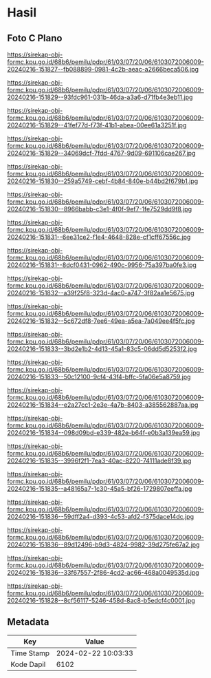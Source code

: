 # Hasil

## Foto C Plano

https://sirekap-obj-formc.kpu.go.id/68b6/pemilu/pdpr/61/03/07/20/06/6103072006009-20240216-151827--fb088899-0981-4c2b-aeac-a2666beca506.jpg

https://sirekap-obj-formc.kpu.go.id/68b6/pemilu/pdpr/61/03/07/20/06/6103072006009-20240216-151829--93fdc961-031b-46da-a3a6-d71fb4e3eb11.jpg

https://sirekap-obj-formc.kpu.go.id/68b6/pemilu/pdpr/61/03/07/20/06/6103072006009-20240216-151829--41fef77d-f73f-41b1-abea-00ee61a3251f.jpg

https://sirekap-obj-formc.kpu.go.id/68b6/pemilu/pdpr/61/03/07/20/06/6103072006009-20240216-151829--34069dcf-7fdd-4767-9d09-691106cae267.jpg

https://sirekap-obj-formc.kpu.go.id/68b6/pemilu/pdpr/61/03/07/20/06/6103072006009-20240216-151830--259a5749-cebf-4b84-840e-b44bd2f679b1.jpg

https://sirekap-obj-formc.kpu.go.id/68b6/pemilu/pdpr/61/03/07/20/06/6103072006009-20240216-151830--8966babb-c3e1-4f0f-9ef7-1fe7529dd9f8.jpg

https://sirekap-obj-formc.kpu.go.id/68b6/pemilu/pdpr/61/03/07/20/06/6103072006009-20240216-151831--6ee31ce2-f1e4-4648-828e-cf1cff67556c.jpg

https://sirekap-obj-formc.kpu.go.id/68b6/pemilu/pdpr/61/03/07/20/06/6103072006009-20240216-151831--8dcf0431-0962-490c-9956-75a397ba0fe3.jpg

https://sirekap-obj-formc.kpu.go.id/68b6/pemilu/pdpr/61/03/07/20/06/6103072006009-20240216-151832--a39f25f8-323d-4ac0-a747-3f82aa1e5675.jpg

https://sirekap-obj-formc.kpu.go.id/68b6/pemilu/pdpr/61/03/07/20/06/6103072006009-20240216-151832--5c672df8-7ee6-49ea-a5ea-7a049ee4f5fc.jpg

https://sirekap-obj-formc.kpu.go.id/68b6/pemilu/pdpr/61/03/07/20/06/6103072006009-20240216-151833--3bd2e1b2-4d13-45a1-83c5-06dd5d5253f2.jpg

https://sirekap-obj-formc.kpu.go.id/68b6/pemilu/pdpr/61/03/07/20/06/6103072006009-20240216-151833--50c12100-9cf4-43f4-bffc-5fa06e5a8759.jpg

https://sirekap-obj-formc.kpu.go.id/68b6/pemilu/pdpr/61/03/07/20/06/6103072006009-20240216-151834--e2a27cc1-2e3e-4a7b-8403-a385562887aa.jpg

https://sirekap-obj-formc.kpu.go.id/68b6/pemilu/pdpr/61/03/07/20/06/6103072006009-20240216-151834--098d09bd-e339-482e-b64f-e0b3a139ea59.jpg

https://sirekap-obj-formc.kpu.go.id/68b6/pemilu/pdpr/61/03/07/20/06/6103072006009-20240216-151835--3996f2f1-7ea3-40ac-8220-74111ade8f39.jpg

https://sirekap-obj-formc.kpu.go.id/68b6/pemilu/pdpr/61/03/07/20/06/6103072006009-20240216-151835--a48165a7-1c30-45a5-bf26-1729807eeffa.jpg

https://sirekap-obj-formc.kpu.go.id/68b6/pemilu/pdpr/61/03/07/20/06/6103072006009-20240216-151836--59dff2a4-d393-4c53-afd2-f375dace14dc.jpg

https://sirekap-obj-formc.kpu.go.id/68b6/pemilu/pdpr/61/03/07/20/06/6103072006009-20240216-151836--89d12496-b9d3-4824-9982-39d275fe67a2.jpg

https://sirekap-obj-formc.kpu.go.id/68b6/pemilu/pdpr/61/03/07/20/06/6103072006009-20240216-151836--33f67557-2f86-4cd2-ac66-468a0049535d.jpg

https://sirekap-obj-formc.kpu.go.id/68b6/pemilu/pdpr/61/03/07/20/06/6103072006009-20240216-151828--8cf56117-5246-458d-8ac8-b5edcf4c0001.jpg


## Metadata

| Key        | Value               |
| ---------- | ------------------- |
| Time Stamp | 2024-02-22 10:03:33 |
| Kode Dapil | 6102                |



